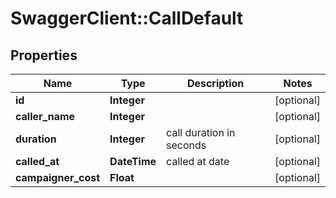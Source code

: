 # SwaggerClient::CallDefault

## Properties
Name | Type | Description | Notes
------------ | ------------- | ------------- | -------------
**id** | **Integer** |  | [optional] 
**caller_name** | **Integer** |  | [optional] 
**duration** | **Integer** | call duration in seconds | [optional] 
**called_at** | **DateTime** | called at date | [optional] 
**campaigner_cost** | **Float** |  | [optional] 


